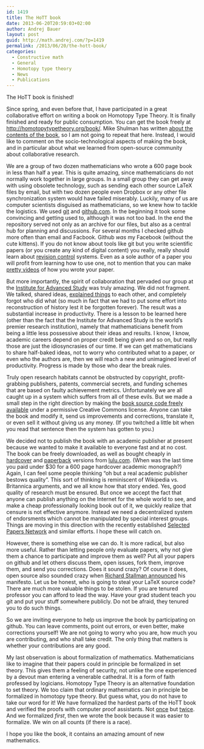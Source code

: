 ```yaml
---
id: 1419
title: The HoTT book
date: 2013-06-20T20:59:03+02:00
author: Andrej Bauer
layout: post
guid: http://math.andrej.com/?p=1419
permalink: /2013/06/20/the-hott-book/
categories:
  - Constructive math
  - General
  - Homotopy type theory
  - News
  - Publications
---
```

The HoTT book is finished!

Since spring, and even before that, I have participated in a great collaborative effort on writing a book on Homotopy Type Theory. It is finally finished and ready for public consumption. You can get the book freely at <http://homotopytypetheory.org/book/>. Mike Shulman has written [about the contents of the book](http://golem.ph.utexas.edu/category/2013/06/the_hott_book.html), so I am not going to repeat that here. Instead, I would like to comment on the socio-technological aspects of making the book, and in particular about what we learned from open-source community about collaborative research.

<!--more-->

We are a group of two dozen mathematicians who wrote a 600 page book in less than half a year. This is quite amazing, since mathematicians do not normally work together in large groups. In a small group they can get away with using obsolete technology, such as sending each other source LaTeX files by email, but with two dozen people even Dropbox or any other file synchronization system would have failed miserably. Luckily, many of us are computer scientists disguised as mathematicians, so we knew how to tackle the logistics. We used [git](http://git-scm.com/) and [github.com](https://github.com/). In the beginning it took some convincing and getting used to, although it was not too bad. In the end the repository served not only as an archive for our files, but also as a central hub for planning and discussions. For several months I checked github more often than email and Facbook. Github _was_ my Facebook (without the cute kittens). If you do not know about tools like git but you write scientific papers (or you create any kind of digital content) you really, really should learn about [revision control](https://en.wikipedia.org/wiki/Revision_control) systems. Even as a sole author of a paper you will profit from learning how to use one, not to mention that you can make [pretty videos](https://vimeo.com/68761218) of how you wrote your paper.

But more importantly, the spirit of collaboration that pervaded our group at the [Institute for Advanced Study](http://www.ias.edu/) was truly amazing. We did not fragment. We talked, shared ideas, [explained things](http://video.ias.edu/taxonomy/term/78) to each other, and completely forgot who did what (so much in fact that we had to put some effort into reconstruction of history lest it be forgotten forever). The result was a substantial increase in productivity. There is a lesson to be learned here (other than the fact that the Institute for Advanced Study is the world&#8217;s premier research institution), namely that mathematicians benefit from being a little less possessive about their ideas and results. I know, I know, academic careers depend on proper credit being given and so on, but really those are just the idiosyncrasies of our time. If we can get mathematicians to share half-baked ideas, not to worry who contributed what to a paper, or even who the authors are, then we will reach a new and unimagined level of productivity. Progress is made by those who dear the break rules.

Truly open research habitats cannot be obstructed by copyright, profit-grabbing publishers, patents, commercial secrets, and funding schemes that are based on faulty achievement metrics. Unfortunately we are all caught up in a system which suffers from all of these evils. But we made a small step in the right direction by making the [book source code freely available](https://github.com/HoTT/book) under a permissive Creative Commons license. Anyone can take the book and modify it, send us improvements and corrections, translate it, or even sell it without giving us any money. (If you twitched a little bit when you read that sentence then the system has gotten to you.)

We decided not to publish the book with an academic publisher at present because we wanted to make it available to everyone fast and at no cost. The book can be freely downloaded, as well as bought cheaply in [hardcover](http://www.lulu.com/shop/univalent-foundations-project/homotopy-type-theory-hardcover/hardcover/product-21076997.html) and [paperback](http://www.lulu.com/shop/univalent-foundations-project/homotopy-type-theory-paperback/paperback/product-21077021.html) versions from [lulu.com](http://lulu.com/). (When was the last time you paid under $30 for a 600 page hardcover academic monograph?) Again, I can feel some people thinking &#8220;oh but a real academic publisher bestows quality&#8221;. This sort of thinking is reminiscent of Wikipedia vs. Britannica arguments, and we all know how that story ended. Yes, good quality of research must be ensured. But once we accept the fact that anyone can publish anything on the Internet for the whole world to see, and make a cheap professionally looking book out of it, we quickly realize that censure is not effective anymore. Instead we need a decentralized system of endorsments which cannot be manipulated by special interest groups. Things are moving in this direction with the recently established [Selected Papers Network](https://selectedpapers.net/) and similar efforts. I hope these will catch on.

However, there is something else we can do. It is more radical, but also more useful. Rather than letting people only evaluate papers, why not give them a chance to participate and improve them as well? Put all your papers on github and let others discuss them, open issues, fork them, improve them, and send you corrections. Does it sound crazy? Of course it does, open source also sounded crazy when [Richard Stallman announced](https://groups.google.com/group/net.unix-wizards/msg/4dadd63a976019d7?dmode=source&hl=en) his manifesto. Let us be honest, who is going to steal your LaTeX source code? There are much more valuable things to be stolen. If you are tenured professor you can afford to lead the way. Have your grad student teach you git and put your stuff somewhere publicly. Do not be afraid, they tenured you to do such things.

So we are inviting everyone to help us improve the book by participating on github. You can leave comments, point out errors, or even better, make corrections yourself! We are not going to worry who you are, how much you are contributing, and who shall take credit. The only thing that matters is whether your contributions are any good.

My last observation is about formalization of mathematics. Mathematicians like to imagine that their papers could in principle be formalized in set theory. This gives them a feeling of security, not unlike the one experienced by a devout man entering a venerable cathedral. It is a form of faith professed by logicians. Homotopy Type Theory is an alternative foundation to set theory. We too claim that ordinary mathematics can in principle be formalized in homotopy type theory. But guess what, you do not have to take our word for it! We have formalized the hardest parts of the HoTT book and verified the proofs with computer proof assistants. Not [once](https://github.com/HoTT/HoTT) but [twice](https://github.com/HoTT/HoTT-Agda). And we formalized _first_, then we wrote the book because it was easier to formalize. We win on all counts (if there is a race).

I hope you like the book, it contains an amazing amount of new mathematics.